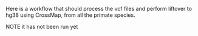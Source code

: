 Here is a workflow that should process the vcf files and perform liftover to hg38 using CrossMap, from all the primate species.

NOTE it has not been run yet